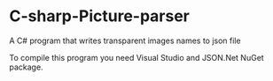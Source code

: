 # C-sharp-Picture-parser
A C# program that writes transparent images names to json file

To compile this program you need Visual Studio and JSON.Net NuGet package.


